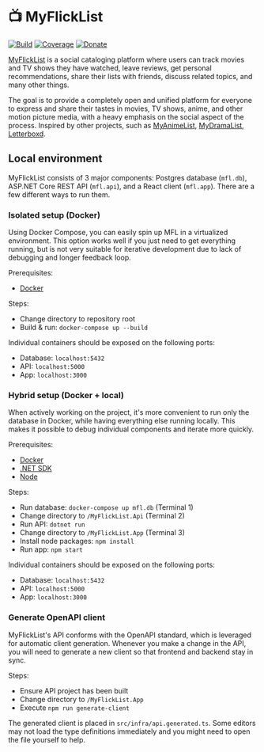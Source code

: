 # 📺 MyFlickList

[![Build](https://github.com/Tyrrrz/MyFlickList/workflows/CI/badge.svg?branch=master)](https://github.com/Tyrrrz/MyFlickList/actions)
[![Coverage](https://codecov.io/gh/Tyrrrz/MyFlickList/branch/master/graph/badge.svg)](https://codecov.io/gh/Tyrrrz/MyFlickList)
[![Donate](https://img.shields.io/badge/donate-$$$-purple.svg)](https://tyrrrz.me/donate)

[MyFlickList](https://myflicklist.netlify.app) is a social cataloging platform where users can track movies and TV shows they have watched, leave reviews, get personal recommendations, share their lists with friends, discuss related topics, and many other things.

The goal is to provide a completely open and unified platform for everyone to express and share their tastes in movies, TV shows, anime, and other motion picture media, with a heavy emphasis on the social aspect of the process. Inspired by other projects, such as [MyAnimeList](https://myanimelist.net), [MyDramaList](https://mydramalist.com), [Letterboxd](https://letterboxd.com).

## Local environment

MyFlickList consists of 3 major components: Postgres database (`mfl.db`), ASP.NET Core REST API (`mfl.api`), and a React client (`mfl.app`). There are a few different ways to run them.

### Isolated setup (Docker)

Using Docker Compose, you can easily spin up MFL in a virtualized environment. This option works well if you just need to get everything running, but is not very suitable for iterative development due to lack of debugging and longer feedback loop.

Prerequisites:

- [Docker](https://docs.docker.com/desktop)

Steps:

- Change directory to repository root
- Build & run: `docker-compose up --build`

Individual containers should be exposed on the following ports:

- Database: `localhost:5432`
- API: `localhost:5000`
- App: `localhost:3000`

### Hybrid setup (Docker + local)

When actively working on the project, it's more convenient to run only the database in Docker, while having everything else running locally. This makes it possible to debug individual components and iterate more quickly.

Prerequisites:

- [Docker](https://docs.docker.com/desktop)
- [.NET SDK](https://dotnet.microsoft.com/download/dotnet-core)
- [Node](https://nodejs.org/en/download)

Steps:

- Run database: `docker-compose up mfl.db` (Terminal 1)
- Change directory to `/MyFlickList.Api` (Terminal 2)
- Run API: `dotnet run`
- Change directory to `/MyFlickList.App` (Terminal 3)
- Install node packages: `npm install`
- Run app: `npm start`

Individual containers should be exposed on the following ports:

- Database: `localhost:5432`
- API: `localhost:5000`
- App: `localhost:3000`

### Generate OpenAPI client

MyFlickList's API conforms with the OpenAPI standard, which is leveraged for automatic client generation. Whenever you make a change in the API, you will need to generate a new client so that frontend and backend stay in sync.

Steps:

- Ensure API project has been built
- Change directory to `/MyFlickList.App`
- Execute `npm run generate-client`

The generated client is placed in `src/infra/api.generated.ts`. Some editors may not load the type definitions immediately and you might need to open the file yourself to help.
